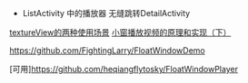 - ListActivity 中的播放器 无缝跳转DetailActivity


[textureView的两种使用场景](https://www.jianshu.com/p/4e2916889f27)
[小窗播放视频的原理和实现（下）](https://cloud.tencent.com/developer/article/1047885)

https://github.com/FightingLarry/FloatWindowDemo


[可用]https://github.com/heqiangflytosky/FloatWindowPlayer
